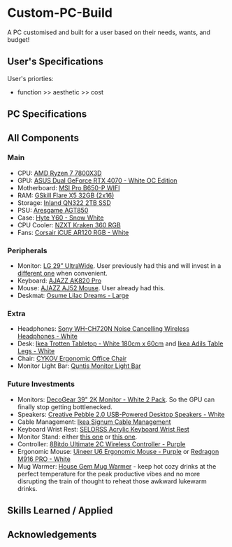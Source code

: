 # Custom-PC-Build
A PC customised and built for a user based on their needs, wants, and budget!


## User's Specifications
User's priorties:
- function >> aesthetic >> cost


## PC Specifications


## All Components
### Main
- CPU: [AMD Ryzen 7 7800X3D](https://www.amd.com/en/products/processors/desktops/ryzen/7000-series/amd-ryzen-7-7800x3d.html)
- GPU: [ASUS Dual GeForce RTX 4070 - White OC Edition](https://www.asus.com/ca-en/motherboards-components/graphics-cards/dual/dual-rtx4070-o12g-white/)
- Motherboard: [MSI Pro B650-P WIFI](https://www.msi.com/Motherboard/PRO-B650-P-WIFI) 
- RAM: [GSkill Flare X5 32GB (2x16)](https://www.gskill.com/product/165/396/1662622664/F5-6000J3636F16GX2-FX5)
- Storage: [Inland QN322 2TB SSD](https://www.techpowerup.com/ssd-specs/inland-qn322-2-tb.d1444)
- PSU: [Aresgame AGT850](https://www.aresgame.com/POWER.php?id=28&&name=AGT850)
- Case: [Hyte Y60 - Snow White](https://hyte.com/store/y60/cs-hyte-y60-ww?srsltid=AfmBOooWNnUulXkcXgd8aNGF0yUYMsFuU2U80WNj-LbhLCHYn_DpEz2k)
- CPU Cooler: [NZXT Kraken 360 RGB](https://nzxt.com/products/kraken-360-rgb?srsltid=AfmBOoooFas0trfDnvWGCImldhyNFDfbdqcWcwuKQbMR7MjDuHO0yjBa)
- Fans: [Corsair iCUE AR120 RGB - White](https://www.corsair.com/ca/en/p/case-fans/co-9050169-ww/icue-ar120-digital-rgb-120mm-pwm-fan-triple-pack-white-co-9050169-ww)
### Peripherals
- Monitor: [LG 29” UltraWide](https://www.lg.com/ca_en/monitors/ultrawide/29wq500-b/). User previously had this and will invest in a [different one](https://www.decogear.com/collections/monitors/products/deco-gear-28-4k-ultrawide-ips-monitor-60-hz?variant=44751371370727) when convenient.
- Keyboard: [AJAZZ AK820 Pro](https://ajazzstore.com/products/ajazz-ak820-pro?variant=42723205677109)
- Mouse: [AJAZZ AJ52 Mouse](https://ajazzbrand.com/products/ajazz-aj52-mouse?srsltid=AfmBOopitdJwuDJQ3O0E8jykWxbtBRj_sIArfwCgYR6dMoHt25t4r7fo). User already had this.
- Deskmat: [Osume Lilac Dreams - Large](https://osume.com/en-ca/products/lilac-dreams-standard-deskmat)
### Extra
- Headphones: [Sony WH-CH720N Noise Cancelling Wireless Headphones - White](https://www.amazon.ca/dp/B0BS74M665/?coliid=I3CR72NEX44ZZL&colid=36ZC2L2LP6I7Q&psc=1&ref_=list_c_wl_lv_ov_lig_dp_it)
- Desk: [Ikea Trotten Tabletop - White 180cm x 60cm](https://www.ikea.com/ca/en/p/trotten-tabletop-white-70474750/) and [Ikea Adils Table Legs - White](https://www.ikea.com/ca/en/p/adils-leg-white-90217972/)
- Chair: [CYKOV Ergonomic Office Chair](https://www.amazon.ca/%F0%9D%91%B6%F0%9D%91%AD%F0%9D%91%AD%F0%9D%91%B0%F0%9D%91%AA%F0%9D%91%AC-%F0%9D%91%AA%F0%9D%91%AF%F0%9D%91%A8%F0%9D%91%B0%F0%9D%91%B9-Ergonomic-Adjustable-Executive/dp/B0CF52Y6H7/ref=sr_1_5?crid=1JHV07EYQ1GVT&dib=eyJ2IjoiMSJ9.Dnnd2okWRmt5LIezX0oPDWQg9T6G_DV74sgKbGC-fB_QhWAcsXYtUfIGhEPQCjQZ4Qc0l5-QAVvGEYX9Cd3ZYVvpEYVoc7FDSmeNjfVaicrUub0vEWV-0QSnQbWK9dQuoBDcwoiZSXuTVHO2Jr2qCMs6jeAgqd1-hIBik19q9yqViocEMbViSzCfknKpPjhxgqQ3GT3Ppfr6Yt2E_mNmIUIYlsJlw4EZGh20ZQdoDYVe-AmwrP7C9SO3MTkp8vbnLCxPMbsDwZ8u2NgK60nxY6DyJ6ZCyDPb2coP5QOXiWI.j5zhoF--r5kcC7hUFsbAyE8Uwwhg6zCPftENyi30HXA&dib_tag=se&keywords=white%2Bergonomic%2Boffice%2Bchair&qid=1758655721&sprefix=white%2Bergon%2Caps%2C123&sr=8-5&th=1)
- Monitor Light Bar: [Quntis Monitor Light Bar](https://www.amazon.ca/Quntis-Computer-Auto-Dimming-Adjustment-Reading/dp/B08DKQ3JG1/ref=sr_1_5?crid=FBRY1Q2BKCUH&dib=eyJ2IjoiMSJ9.i6fX6CYdYm933a9ezC6fs8boY8sCtdkkQGYFG8UB5_z9JQLPbRJdOJr82a4gAiVWfNwuqMojEFWlNhbC4HjE55s0f0lJ4r3eyTAGZdRooluzUoSY21Y3IdUa8bPdmJjH2ceNkADIWqeD77N31Fyq0UXT4hKwAjFffyEai2QfOdcFElHM9ZIznZ3ZHhHDcZSjzbZeULzOL8OZremNYhN_2kcQ9tAoIiy8URnQbAKoCeTouakXUaIGwL_jL8mvLg8SGWMGqkPHLUFeu9yEV5-O53GIIAK1rHgxrgVej6RL8is.JJwQgcxmhk1y_QmD-aUoCr_5dXXxBV5X6KujXbBsO1I&dib_tag=se&keywords=benq+monitor+bar&qid=1758655913&s=electronics&sprefix=benq+mointor+bar%2Celectronics%2C71&sr=1-5)
### Future Investments
- Monitors: [DecoGear 39" 2K Monitor - White 2 Pack](https://www.decogear.com/collections/monitors/products/deco-gear-39-curved-ultrawide-gaming-monitor-view391wht). So the GPU can finally stop getting bottlenecked.
- Speakers: [Creative Pebble 2.0 USB-Powered Desktop Speakers - White](https://www.amazon.ca/dp/B0791J2658/?coliid=I5XILRRT9602W&colid=1ES4EUEKFPLL1&psc=1&ref_=list_c_wl_lv_ov_lig_dp_it)
- Cable Management: [Ikea Signum Cable Management](https://www.ikea.com/ca/en/p/signum-cable-management-horizontal-silver-color-30200253/)
- Keyboard Wrist Rest: [SELORSS Acrylic Keyboard Wrist Rest](https://www.amazon.ca/dp/B0BND5YYQN/?coliid=I6BL2J25WYZF&colid=1ES4EUEKFPLL1&psc=1&ref_=list_c_wl_lv_ov_lig_dp_it)
- Monitor Stand: either [this one](https://www.amazon.ca/dp/B0CRH96V9F/?coliid=I33SF1RTOF1N8K&colid=1ES4EUEKFPLL1&th=1) or [this one](https://www.amazon.ca/dp/B0CJR9RHGP/?coliid=I32WTYQNDUVS97&colid=1ES4EUEKFPLL1&th=1).
- Controller: [8Bitdo Ultimate 2C Wireless Controller - Purple](https://www.amazon.ca/dp/B0D72TNXSC/?coliid=I2URYJ86TNMQXR&colid=3J32FENSIKXTO&psc=1&ref_=list_c_wl_lv_ov_lig_dp_it)
- Ergonomic Mouse: [Uineer U6 Ergonomic Mouse - Purple](https://www.amazon.ca/dp/B0DKJSVWTX/?coliid=I2R3KQUA78XUEB&colid=OIZDG1IM6QPH&th=1) or [Redragon M916 PRO - White](https://www.amazon.ca/dp/B0CPXYQTPF/?coliid=I3NW4J2CVTGQG5&colid=OIZDG1IM6QPH&th=1)
- Mug Warmer: [House Gem Mug Warmer](https://www.amazon.ca/dp/B0CCP46DK9/?coliid=I3EKLDXVGQ5V4Z&colid=1REL3F142F5J5&th=1) - keep hot cozy drinks at the perfect temperature for the peak productive vibes and no more disrupting the train of thought to reheat those awkward lukewarm drinks.

## Skills Learned / Applied

## Acknowledgements
